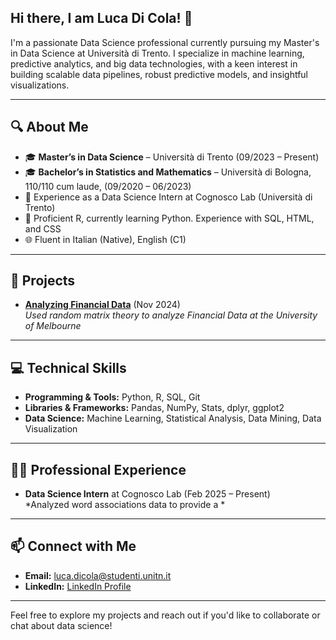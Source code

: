 ## Hi there, I am Luca Di Cola! 👋

I'm a passionate Data Science professional currently pursuing my Master's in Data Science at Università di Trento. I specialize in machine learning, predictive analytics, and big data technologies, with a keen interest in building scalable data pipelines, robust predictive models, and insightful visualizations.

---

## 🔍 About Me
- 🎓 **Master’s in Data Science** – Università di Trento (09/2023 – Present)  
- 🎓 **Bachelor’s in Statistics and Mathematics** – Università di Bologna, 110/110 cum laude, (09/2020 – 06/2023)  
- 🚀 Experience as a Data Science Intern at Cognosco Lab (Università di Trento) 
- 🔧 Proficient R, currently learning Python. Experience with SQL, HTML, and CSS 
- 🌐 Fluent in Italian (Native), English (C1)

---

## 🚀 Projects
- **[Analyzing Financial Data]([https://github.com/Muckthebuck/NoiseResolution-HighDimData])** (Nov 2024)  
  *Used random matrix theory to analyze Financial Data at the University of Melbourne*
  
---

## 💻 Technical Skills
- **Programming & Tools:** Python, R, SQL, Git
- **Libraries & Frameworks:** Pandas, NumPy, Stats, dplyr, ggplot2
- **Data Science:** Machine Learning, Statistical Analysis, Data Mining, Data Visualization

---

## 👨‍💻 Professional Experience

- **Data Science Intern** at Cognosco Lab (Feb 2025 – Present)  
  *Analyzed word associations data to provide a *

---

## 📫 Connect with Me
- **Email:** [luca.dicola@studenti.unitn.it](mailto:luca.dicola@studenti.unitn.it)
- **LinkedIn:** [LinkedIn Profile]([https://www.linkedin.com/in/your-linkedin](www.linkedin.com/in/luca-di-cola-7b6133226))

---

Feel free to explore my projects and reach out if you'd like to collaborate or chat about data science!


<!--
**eliusiei/eliusiei** is a ✨ _special_ ✨ repository because its `README.md` (this file) appears on your GitHub profile.

Here are some ideas to get you started:

- 🔭 I’m currently working on ...
- 🌱 I’m currently learning ...
- 👯 I’m looking to collaborate on ...
- 🤔 I’m looking for help with ...
- 💬 Ask me about ...
- 📫 How to reach me: ...
- 😄 Pronouns: ...
- ⚡ Fun fact: ...
-->
